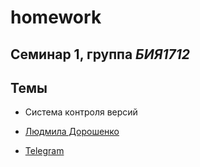 # homework
## Cеминар 1, группа *БИЯ1712*
## Темы
* Система контроля версий

* [ Людмила Дорошенко ](mailto:mila.doroshenko99@gmail.com)
* [ Telegram ](https://t.me/milaa)
